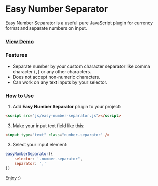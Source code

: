 # Easy Number Separator

Easy Number Separator is a useful pure JavaScript plugin for currency format and separate numbers on input.

### <a href="https://amiryxe.github.io/easy-number-separator/" target="_blank">View Demo</a>

### Features

- Separate number by your custom character separator like comma character (`,`) or any other characters.
- Does not accept non-numeric characters.
- Can work on any text inputs by your selector.

### How to Use

1. Add **Easy Number Separator** plugin to your project:

```html
<script src="js/easy-number-separator.js"></script>
```

3. Make your input text field like this:    
```html
<input type="text" class="number-separator" />
```

3. Select your input element:
```javascript
easyNumberSeparator({
    selector: '.number-separator',
    separator: ','
})
```

Enjoy :)
